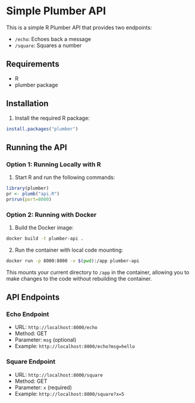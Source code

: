 # Simple Plumber API

This is a simple R Plumber API that provides two endpoints:
- `/echo`: Echoes back a message
- `/square`: Squares a number

## Requirements

- R
- plumber package

## Installation

1. Install the required R package:
```R
install.packages("plumber")
```

## Running the API

### Option 1: Running Locally with R

1. Start R and run the following commands:
```R
library(plumber)
pr <- plumb("api.R")
pr$run(port=8000)
```

### Option 2: Running with Docker

1. Build the Docker image:
```bash
docker build -t plumber-api .
```

2. Run the container with local code mounting:
```bash
docker run -p 8000:8000 -v $(pwd):/app plumber-api
```

This mounts your current directory to `/app` in the container, allowing you to make changes to the code without rebuilding the container.

## API Endpoints

### Echo Endpoint
- URL: `http://localhost:8000/echo`
- Method: GET
- Parameter: `msg` (optional)
- Example: `http://localhost:8000/echo?msg=hello`

### Square Endpoint
- URL: `http://localhost:8000/square`
- Method: GET
- Parameter: `x` (required)
- Example: `http://localhost:8000/square?x=5` 